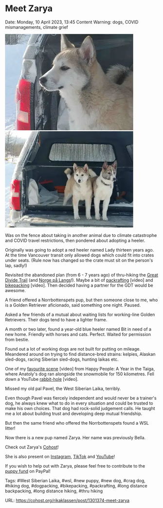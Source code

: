 # Meet Zarya

Date: Monday, 10 April 2023, 13:45
Content Warning: dogs, COVID mismanagements, climate grief

![A head side profile of fawn-coloured West Siberian Laika puppy.](https://github.com/rikaklassen/Cohost/blob/a24190bff467096203966b065c685bdbff9b7c6e/pictures/tumblr_9b4805d49e7dde47c0697603adbde5f3_5724d949_2048.webp) ![Two West Siberian Laika puppies standing in the back of a pick-up truck with a box cover.](https://github.com/rikaklassen/Cohost/blob/1ea51c689ab9edea428ef7128ad19b2215665ee4/pictures/tumblr_cb9816dddc73a328fa9a95004c4e5be4_93ac8a0a_2048.webp)

Was on the fence about taking in another animal due to climate catastrophe and COVID travel restrictions, then pondered about adopting a heeler.

Originally was going to adopt a red heeler named Lady thirteen years ago. At the time Vancouver transit only allowed dogs which could fit into crates under seats. (Rule now has changed so the crate must sit on the person's lap, sadly!)

Revisited the abandoned plan (from 6 - 7 years ago) of thru-hiking the [Great Divide Trail](http://escapelife-in-canada.blogspot.ca) (and [Norge på Langs](http://northernways.weebly.com/)!). Maybe a bit of [packrafting](https://www.youtube.com/watch?v=hf5WQTcRXo4) [video] and [bikepacking](https://www.youtube.com/watch?v=1uGhDRLIfIw) [video]. Then decided having a partner for the GDT would be awesome.

A friend offered a Norrbottenspets pup, but then someone close to me, who is a Golden Retriever aficionado, said something one night. Paused. 

Asked a few friends of a mutual about waiting lists for working-line Golden Retrievers. Their dogs tend to have a lighter frame.

A month or two later, found a year-old blue heeler named Bit in need of a new home. Friendly with horses and cats. Perfect. Waited for permission from bestie.

Found out a lot of working dogs are not built for putting on mileage.  Meandered around on trying to find distance-bred strains: kelpies, Alaskan sled-dogs, racing Siberian sled-dogs, hunting laikas etc.

One of my [favourite scene](https://www.youtube.com/watch?v=w_EQFwFwSjc) [video] from Happy People: A Year in the Taiga, where Anatoly's dog ran alongside the snowmobile for 150 kilometres. Fell down a YouTube [rabbit-hole](https://www.youtube.com/watch?v=tJIzoNR9ymM) [video].

Missed my old pal Pavel, the West Siberian Laika, terribly. 

Even though Pavel was fiercely independent and would never be a trainer's dog, he always knew what to do in every situation and could be trusted to make his own choices. That dog had rock-solid judgement calls. He taught me a lot about building trust and developing deep mutual friendship.

But then the same friend who offered the Norrbottenspets found a WSL litter!

Now there is a new pup named Zarya. Her name was previously Bella.

Check out Zarya's [Cohost](https://cohost.org/zaryathelaika)! 

She is also present on [Instagram](https://www.instagram.com/zaryathelaika/), [TikTok](https://www.tiktok.com/@zaryathelaika) and [YouTube](https://www.youtube.com/@ZaryaTheLaika)!

If you wish to help out with Zarya, please feel free to contribute to the [puppy fund](https://www.paypal.me/bglamours) on PayPal!

Tags: #West Siberian Laika, #wsl, #new puppy, #new dog, #crag dog, #hiking dog, #dogpacking, #bikepacking, #packrafting, #long distance backpacking, #long distance hiking, #thru hiking

URL: https://cohost.org/rikaklassen/post/1301374-meet-zarya
<!--
If you apperciate the blog post, please consider contributing to the puppy fund: https://www.paypal.me/bglamours.
-->
